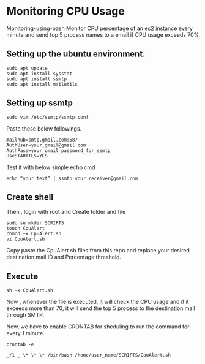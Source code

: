 # Monitoring CPU Usage

Monitoring-using-bash
Monitor CPU percentage of an ec2 instance every minute and send top 5 process names to a email if CPU usage exceeds 70%

## Setting up the ubuntu environment. 

```
sudo apt update
sudo apt install sysstat
sudo apt install ssmtp
sudo apt install mailutils
```

## Setting up ssmtp

```
sudo vim /etc/ssmtp/ssmtp.conf 
```

Paste these below followings. 

```
mailhub=smtp.gmail.com:587
AuthUser=your_gmail@gmail.com
AuthPass=your_gmail_password_for_ssmtp
UseSTARTTLS=YES
```

Test it with below simple echo cmd 

```
echo “your text” | ssmtp your_receiver@gmail.com
```

## Create shell

Then , login with root and Create folder and file 

```
sudo su mkdir SCRIPTS 
touch CpuAlert 
chmod +x CpuAlert.sh 
vi CpuAlert.sh
```

Copy paste the CpuAlert.sh files from this repo and replace your desired destination mail ID and Percentage threshold.

## Execute

```
sh -x CpuAlert.sh
```

Now , whenever the file is executed, it will check the CPU usage and if it exceeds more than 70, it will send the top 5 process to the destination mail through SMTP.

Now, we have to enable CRONTAB for sheduling to run the command for every 1 minute.

```
crontab -e
```

```
_/1 _ \* \* \* /bin/bash /home/user_name/SCRIPTS/CpuAlert.sh
```

